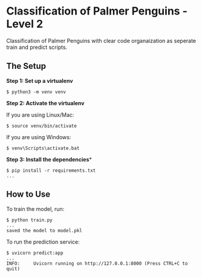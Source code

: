 # Classification of Palmer Penguins - Level 2

Classification of Palmer Penguins with clear code organaization as seperate train and predict scripts.

## The Setup

**Step 1: Set up a virtualenv**

```
$ python3 -m venv venv
```

**Step 2: Activate the virtualenv**

If you are using Linux/Mac:

```
$ source venv/bin/activate
```

If you are using Windows:

```
$ venv\Scripts\activate.bat
```

**Step 3: Install the dependencies***

```
$ pip install -r requirements.txt
...
```

## How to Use

To train the model, run:

```
$ python train.py
...
saved the model to model.pkl
```

To run the prediction service:

```
$ uvicorn predict:app
...
INFO:     Uvicorn running on http://127.0.0.1:8000 (Press CTRL+C to quit)
```
